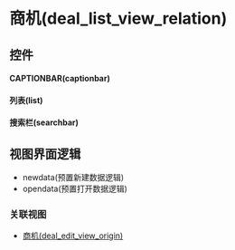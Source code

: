 # 商机(deal_list_view_relation)  <!-- {docsify-ignore-all} -->



## 控件
#### CAPTIONBAR(captionbar)
#### 列表(list)
#### 搜索栏(searchbar)

## 视图界面逻辑
  * newdata(预置新建数据逻辑)
  * opendata(预置打开数据逻辑)


### 关联视图
  * [商机(deal_edit_view_origin)](app/view/deal_edit_view_origin)

<script>
 const { createApp } = Vue
  createApp({
    data() {
      return {

      }
    }
  }).use(ElementPlus).mount('#app')
</script>